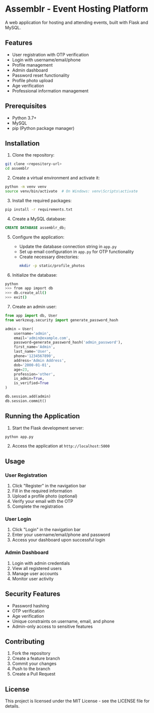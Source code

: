 # Assemblr - Event Hosting Platform

A web application for hosting and attending events, built with Flask and MySQL.

## Features

- User registration with OTP verification
- Login with username/email/phone
- Profile management
- Admin dashboard
- Password reset functionality
- Profile photo upload
- Age verification
- Professional information management

## Prerequisites

- Python 3.7+
- MySQL
- pip (Python package manager)

## Installation

1. Clone the repository:
```bash
git clone <repository-url>
cd assemblr
```

2. Create a virtual environment and activate it:
```bash
python -m venv venv
source venv/bin/activate  # On Windows: venv\Scripts\activate
```

3. Install the required packages:
```bash
pip install -r requirements.txt
```

4. Create a MySQL database:
```sql
CREATE DATABASE assemblr_db;
```

5. Configure the application:
   - Update the database connection string in `app.py`
   - Set up email configuration in `app.py` for OTP functionality
   - Create necessary directories:
     ```bash
     mkdir -p static/profile_photos
     ```

6. Initialize the database:
```bash
python
>>> from app import db
>>> db.create_all()
>>> exit()
```

7. Create an admin user:
```python
from app import db, User
from werkzeug.security import generate_password_hash

admin = User(
    username='admin',
    email='admin@example.com',
    password=generate_password_hash('admin_password'),
    first_name='Admin',
    last_name='User',
    phone='1234567890',
    address='Admin Address',
    dob='2000-01-01',
    age=23,
    profession='other',
    is_admin=True,
    is_verified=True
)

db.session.add(admin)
db.session.commit()
```

## Running the Application

1. Start the Flask development server:
```bash
python app.py
```

2. Access the application at `http://localhost:5000`

## Usage

### User Registration
1. Click "Register" in the navigation bar
2. Fill in the required information
3. Upload a profile photo (optional)
4. Verify your email with the OTP
5. Complete the registration

### User Login
1. Click "Login" in the navigation bar
2. Enter your username/email/phone and password
3. Access your dashboard upon successful login

### Admin Dashboard
1. Login with admin credentials
2. View all registered users
3. Manage user accounts
4. Monitor user activity

## Security Features

- Password hashing
- OTP verification
- Age verification
- Unique constraints on username, email, and phone
- Admin-only access to sensitive features

## Contributing

1. Fork the repository
2. Create a feature branch
3. Commit your changes
4. Push to the branch
5. Create a Pull Request

## License

This project is licensed under the MIT License - see the LICENSE file for details. 